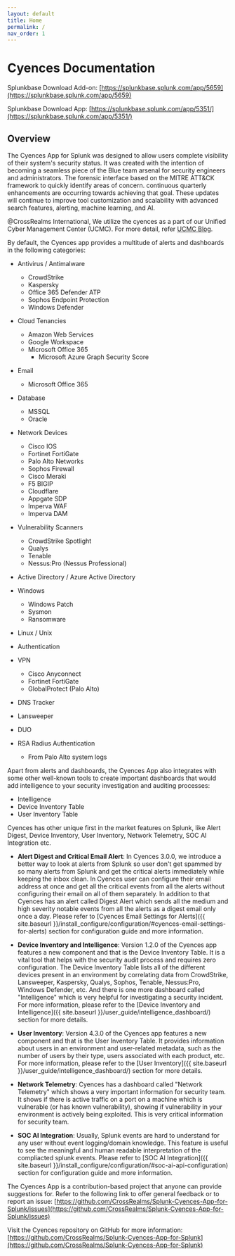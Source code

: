 ```yaml
---
layout: default
title: Home
permalink: /
nav_order: 1
---
```


# Cyences Documentation

Splunkbase Download Add-on:
[https://splunkbase.splunk.com/app/5659](https://splunkbase.splunk.com/app/5659)

Splunkbase Download App:
[https://splunkbase.splunk.com/app/5351/](https://splunkbase.splunk.com/app/5351/)

## Overview
The Cyences App for Splunk was designed to allow users complete visibility of their system's security status. It was created with the intention of becoming a seamless piece of the Blue team arsenal for security engineers and administrators. The forensic interface based on the MITRE ATT&CK framework to quickly identify areas of concern. continuous quarterly enhancements are occurring towards achieving that goal. These updates will continue to improve tool customization and scalability with advanced search features, alerting, machine learning, and AI.

@CrossRealms International, We utilize the cyences as a part of our Unified Cyber Management Center (UCMC). For more detail, refer [UCMC Blog](https://crossrealms.com/ucmc/).

By default, the Cyences app provides a multitude of alerts and dashboards in the following categories:

* Antivirus / Antimalware
    * CrowdStrike  
    * Kaspersky
    * Office 365 Defender ATP
    * Sophos Endpoint Protection
    * Windows Defender 

* Cloud Tenancies
    * Amazon Web Services 
    * Google Workspace
    * Microsoft Office 365
        * Microsoft Azure Graph Security Score

* Email
    * Microsoft Office 365

* Database
    * MSSQL
    * Oracle

* Network Devices 
    * Cisco IOS
    * Fortinet FortiGate
    * Palo Alto Networks
    * Sophos Firewall
    * Cisco Meraki
    * F5 BIGIP
    * Cloudflare
    * Appgate SDP
    * Imperva WAF
    * Imperva DAM

* Vulnerability Scanners
    * CrowdStrike Spotlight
    * Qualys
    * Tenable
    * Nessus:Pro (Nessus Professional)

* Active Directory / Azure Active Directory 

* Windows
    * Windows Patch
    * Sysmon
    * Ransomware

* Linux / Unix 

* Authentication 

* VPN
    * Cisco Anyconnect
    * Fortinet FortiGate
    * GlobalProtect (Palo Alto)

* DNS Tracker

* Lansweeper 

* DUO

* RSA Radius Authentication
    * From Palo Alto system logs


Apart from alerts and dashboards, the Cyences App also integrates with some other well-known tools to create important dashboards that would add intelligence to your security investigation and auditing processes:

* Intelligence
* Device Inventory Table
* User Inventory Table


Cyences has other unique first in the market features on Splunk, like Alert Digest, Device Inventory, User Inventory, Network Telemetry, SOC AI Integration etc.

* **Alert Digest and Critical Email Alert**: In Cyences 3.0.0, we introduce a better way to look at alerts from Splunk so user don't get spammed by so many alerts from Splunk and get the critical alerts immediately while keeping the inbox clean. In Cyences user can configure their email address at once and get all the critical events from all the alerts without configuring their email on all of them separately. In addition to that Cyences has an alert called Digest Alert which sends all the medium and high severity notable events from all the alerts as a digest email only once a day. Please refer to [Cyences Email Settings for Alerts]({{ site.baseurl }}/install_configure/configuration/#cyences-email-settings-for-alerts) section for configuration guide and more information.

* **Device Inventory and Intelligence**: Version 1.2.0 of the Cyences app features a new component and that is the Device Inventory Table. It is a vital tool that helps with the security audit process and requires zero configuration. The Device Inventory Table lists all of the different devices present in an environment by correlating data from CrowdStrike, Lansweeper, Kaspersky, Qualys, Sophos, Tenable, Nessus:Pro, Windows Defender, etc. And there is one more dashboard called "Intelligence" which is very helpful for investigating a security incident. For more information, please refer to the [Device Inventory and Intelligence]({{ site.baseurl }}/user_guide/intelligence_dashboard/) section for more details.

* **User Inventory**: Version 4.3.0 of the Cyences app features a new component and that is the User Inventory Table. It provides information about users in an environment and user-related metadata, such as the number of users by their type, users associated with each product, etc. For more information, please refer to the [User Inventory]({{ site.baseurl }}/user_guide/intelligence_dashboard/) section for more details.

* **Network Telemetry**: Cyences has a dashboard called "Network Telemetry" which shows a very important information for security team. It shows if there is active traffic on a port on a machine which is vulnerable (or has known vulnerability), showing if vulnerability in your environment is actively being exploited. This is very critical information for security team.

* **SOC AI Integration**: Usually, Splunk events are hard to understand for any user without event logging/domain knowledge. This feature is useful to see the meaningful and human readable interpretation of the compliacted splunk events. Please refer to [SOC AI Integration]({{ site.baseurl }}/install_configure/configuration/#soc-ai-api-configuration) section for configuration guide and more information.

The Cyences App is a contribution-based project that anyone can provide suggestions for. Refer to the following link to offer general feedback or to report an issue: [https://github.com/CrossRealms/Splunk-Cyences-App-for-Splunk/issues](https://github.com/CrossRealms/Splunk-Cyences-App-for-Splunk/issues)

Visit the Cyences repository on GitHub for more information: [https://github.com/CrossRealms/Splunk-Cyences-App-for-Splunk](https://github.com/CrossRealms/Splunk-Cyences-App-for-Splunk)

